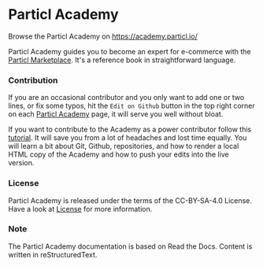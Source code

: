# Particl Academy

Browse the Particl Academy on https://academy.particl.io/

Particl Academy guides you to become an expert for e-commerce with the [Particl Marketplace](https://particl.io/marketplace). It's a reference book in straightforward language.

### Contribution

If you are an occasional contributor and you only want to add one or two lines, or fix some typos, hit the `Edit on Github` button in the top right corner on each [Particl Academy](https://academy.particl.io) page, it will serve you well without bloat.

If you want to contribute to the Academy as a power contributor follow this [tutorial](https://academy.particl.io/en/latest/docs/install_and_contrib.html). It will save you from a lot of headaches and lost time equally. You will learn a bit about Git, Github, repositories, and how to render a local HTML copy of the Academy and how to push your edits into the live version.  

### License

Particl Academy is released under the terms of the CC-BY-SA-4.0 License. Have a look at [License](license.txt) for more
information.

### Note

The Particl Academy documentation is based on Read the Docs. Content is written in reStructuredText.